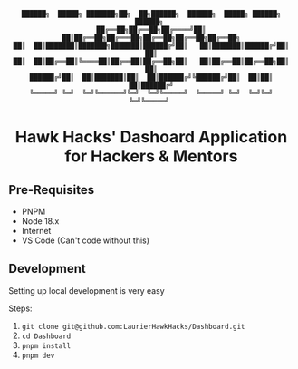 <div align="center">

```
██████╗  █████╗ ███████╗██╗  ██╗██████╗  ██████╗  █████╗ ██████╗ ██████╗ 
██╔══██╗██╔══██╗██╔════╝██║  ██║██╔══██╗██╔═══██╗██╔══██╗██╔══██╗██╔══██╗
██║  ██║███████║███████╗███████║██████╔╝██║   ██║███████║██████╔╝██║  ██║
██║  ██║██╔══██║╚════██║██╔══██║██╔══██╗██║   ██║██╔══██║██╔══██╗██║  ██║
██████╔╝██║  ██║███████║██║  ██║██████╔╝╚██████╔╝██║  ██║██║  ██║██████╔╝
╚═════╝ ╚═╝  ╚═╝╚══════╝╚═╝  ╚═╝╚═════╝  ╚═════╝ ╚═╝  ╚═╝╚═╝  ╚═╝╚═════╝ 
```

<h1>Hawk Hacks' Dashoard Application for Hackers & Mentors</h1>

</div>

## Pre-Requisites

- PNPM
- Node 18.x
- Internet
- VS Code (Can't code without this)

## Development

Setting up local development is very easy

Steps:

1. `git clone git@github.com:LaurierHawkHacks/Dashboard.git`
2. `cd Dashboard`
3. `pnpm install`
4. `pnpm dev`

